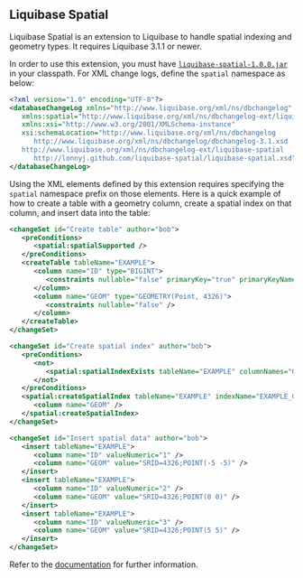 Liquibase Spatial
-----------------
Liquibase Spatial is an extension to Liquibase to handle spatial indexing and geometry types.  It 
requires Liquibase 3.1.1 or newer.

In order to use this extension, you must have 
[<code>liquibase-spatial-1.0.0.jar</code>](http://search.maven.org/#artifactdetails%7Ccom.github.lonnyj%7Cliquibase-spatial%7C1.0.0%7Cjar)
in your classpath. For XML change logs, define the <code>spatial</code> namespace as below:

```XML
<?xml version="1.0" encoding="UTF-8"?>
<databaseChangeLog xmlns="http://www.liquibase.org/xml/ns/dbchangelog"
   xmlns:spatial="http://www.liquibase.org/xml/ns/dbchangelog-ext/liquibase-spatial"
   xmlns:xsi="http://www.w3.org/2001/XMLSchema-instance"
   xsi:schemaLocation="http://www.liquibase.org/xml/ns/dbchangelog
      http://www.liquibase.org/xml/ns/dbchangelog/dbchangelog-3.1.xsd 
   http://www.liquibase.org/xml/ns/dbchangelog-ext/liquibase-spatial 
      http://lonnyj.github.com/liquibase-spatial/liquibase-spatial.xsd">
</databaseChangeLog>
```

Using the XML elements defined by this extension requires specifying the <code>spatial</code>
namespace prefix on those elements.  Here is a quick example of how to create a table with a
geometry column, create a spatial index on that column, and insert data into the table:

```XML
<changeSet id="Create table" author="bob">
   <preConditions>
      <spatial:spatialSupported />
   </preConditions>
   <createTable tableName="EXAMPLE">
      <column name="ID" type="BIGINT">
         <constraints nullable="false" primaryKey="true" primaryKeyName="EXAMPLE_PK" />
      </column>
      <column name="GEOM" type="GEOMETRY(Point, 4326)">
         <constraints nullable="false" />
      </column>
   </createTable>
</changeSet>

<changeSet id="Create spatial index" author="bob">
   <preConditions>
      <not>
         <spatial:spatialIndexExists tableName="EXAMPLE" columnNames="GEOM" />
      </not>
   </preConditions>
   <spatial:createSpatialIndex tableName="EXAMPLE" indexName="EXAMPLE_GEOM_IDX" geometryType="Point" srid="4326">
      <column name="GEOM" />
   </spatial:createSpatialIndex>
</changeSet>

<changeSet id="Insert spatial data" author="bob">
   <insert tableName="EXAMPLE">
      <column name="ID" valueNumeric="1" />
      <column name="GEOM" value="SRID=4326;POINT(-5 -5)" />
   </insert>
   <insert tableName="EXAMPLE">
      <column name="ID" valueNumeric="2" />
      <column name="GEOM" value="SRID=4326;POINT(0 0)" />
   </insert>
   <insert tableName="EXAMPLE">
      <column name="ID" valueNumeric="3" />
      <column name="GEOM" value="SRID=4326;POINT(5 5)" />
   </insert>
</changeSet>
```

Refer to the [documentation](http://lonnyj.github.com/liquibase-spatial) for further information.